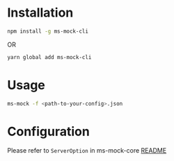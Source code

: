 # Installation

```bash
npm install -g ms-mock-cli
```

OR 

```bash
yarn global add ms-mock-cli
```

# Usage

```bash
ms-mock -f <path-to-your-config>.json
```

# Configuration
Please refer to `ServerOption` in ms-mock-core [README](../ms-mock-core/README.md)